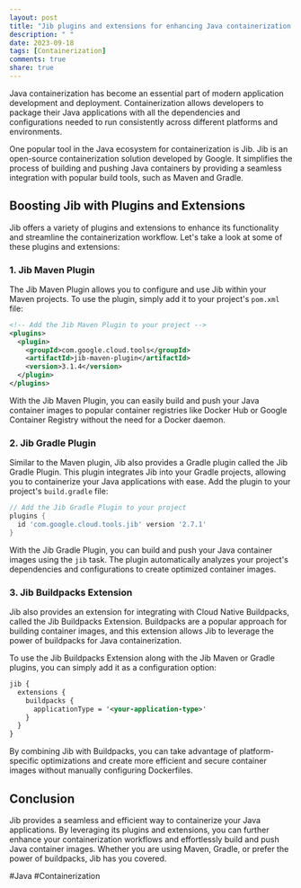 ```yaml
---
layout: post
title: "Jib plugins and extensions for enhancing Java containerization workflows"
description: " "
date: 2023-09-18
tags: [Containerization]
comments: true
share: true
---
```


Java containerization has become an essential part of modern application development and deployment. Containerization allows developers to package their Java applications with all the dependencies and configurations needed to run consistently across different platforms and environments.

One popular tool in the Java ecosystem for containerization is Jib. Jib is an open-source containerization solution developed by Google. It simplifies the process of building and pushing Java containers by providing a seamless integration with popular build tools, such as Maven and Gradle.

## Boosting Jib with Plugins and Extensions

Jib offers a variety of plugins and extensions to enhance its functionality and streamline the containerization workflow. Let's take a look at some of these plugins and extensions:

### 1. Jib Maven Plugin

The Jib Maven Plugin allows you to configure and use Jib within your Maven projects. To use the plugin, simply add it to your project's `pom.xml` file:

```xml
<!-- Add the Jib Maven Plugin to your project -->
<plugins>
  <plugin>
    <groupId>com.google.cloud.tools</groupId>
    <artifactId>jib-maven-plugin</artifactId>
    <version>3.1.4</version>
  </plugin>
</plugins>
```

With the Jib Maven Plugin, you can easily build and push your Java container images to popular container registries like Docker Hub or Google Container Registry without the need for a Docker daemon.

### 2. Jib Gradle Plugin

Similar to the Maven plugin, Jib also provides a Gradle plugin called the Jib Gradle Plugin. This plugin integrates Jib into your Gradle projects, allowing you to containerize your Java applications with ease. Add the plugin to your project's `build.gradle` file:

```groovy
// Add the Jib Gradle Plugin to your project
plugins {
  id 'com.google.cloud.tools.jib' version '2.7.1'
}
```

With the Jib Gradle Plugin, you can build and push your Java container images using the `jib` task. The plugin automatically analyzes your project's dependencies and configurations to create optimized container images.

### 3. Jib Buildpacks Extension

Jib also provides an extension for integrating with Cloud Native Buildpacks, called the Jib Buildpacks Extension. Buildpacks are a popular approach for building container images, and this extension allows Jib to leverage the power of buildpacks for Java containerization.

To use the Jib Buildpacks Extension along with the Jib Maven or Gradle plugins, you can simply add it as a configuration option:

```xml or groovy
jib {
  extensions {
    buildpacks {
      applicationType = '<your-application-type>'
    }
  }
}
```

By combining Jib with Buildpacks, you can take advantage of platform-specific optimizations and create more efficient and secure container images without manually configuring Dockerfiles.

## Conclusion

Jib provides a seamless and efficient way to containerize your Java applications. By leveraging its plugins and extensions, you can further enhance your containerization workflows and effortlessly build and push Java container images. Whether you are using Maven, Gradle, or prefer the power of buildpacks, Jib has you covered.

#Java #Containerization